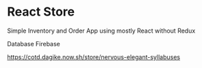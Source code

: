 # React Store

Simple Inventory and Order App using mostly React without Redux

Database Firebase

https://cotd.dagike.now.sh/store/nervous-elegant-syllabuses
